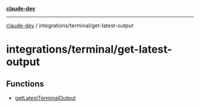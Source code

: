 [**claude-dev**](../../../README.md)

***

[claude-dev](../../../README.md) / integrations/terminal/get-latest-output

# integrations/terminal/get-latest-output

## Functions

- [getLatestTerminalOutput](functions/getLatestTerminalOutput.md)
